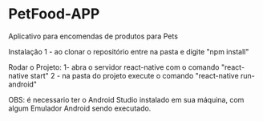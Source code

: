 # PetFood-APP
Aplicativo para encomendas de produtos para Pets

Instalação
  1 - ao clonar o repositório entre na pasta e digite "npm install"

Rodar o Projeto:
  1- abra o servidor react-native com o comando "react-native start"
  2 - na pasta do projeto execute o comando "react-native run-android"
 
 OBS: é necessario ter o Android Studio instalado em sua máquina, com algum Emulador Android sendo executado.
